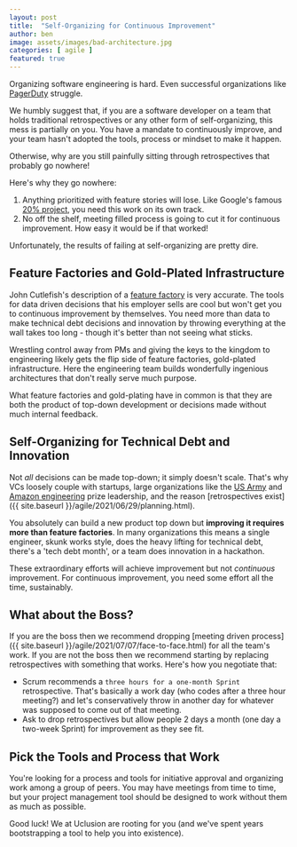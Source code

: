 ```yaml
---
layout: post
title:  "Self-Organizing for Continuous Improvement"
author: ben
image: assets/images/bad-architecture.jpg
categories: [ agile ]
featured: true
---
```

Organizing software engineering is hard. Even successful organizations like 
[PagerDuty](https://www.pagerduty.com/blog/scaling-engineering-org) struggle.

We humbly suggest that, if you are a software developer on a team that holds traditional retrospectives or any other
form of self-organizing, this mess is partially on you. You have a mandate to continuously improve, and your team 
hasn't adopted the tools, process or mindset to make it happen.

Otherwise, why are you still painfully sitting through retrospectives that probably go nowhere!

Here's why they go nowhere:
1. Anything prioritized with feature stories will lose. Like Google's famous 
   [20% project](https://en.wikipedia.org/wiki/20%25_Project), you need this work on its own track.
2. No off the shelf, meeting filled process is going to cut it for continuous improvement. How easy it would be if
that worked!
   
Unfortunately, the results of failing at self-organizing are pretty dire.

## Feature Factories and Gold-Plated Infrastructure
John Cutlefish's description of a [feature factory](https://cutle.fish/blog/12-signs-youre-working-in-a-feature-factory) 
is very accurate. The tools for data driven decisions that his employer sells are cool but won't get you to continuous 
improvement by themselves. You need more than data to make technical debt decisions and innovation by throwing 
everything at the wall takes too long - though it's better than not seeing what sticks.

Wrestling control away from PMs and giving the keys to the kingdom to engineering likely gets the flip side of 
feature factories, gold-plated infrastructure. Here the engineering team builds wonderfully ingenious architectures 
that don't really serve much purpose.

What feature factories and gold-plating have in common is that they are both the product of top-down 
development or decisions made without much internal feedback.

## Self-Organizing for Technical Debt and Innovation
Not _all_ decisions can be made top-down; it simply doesn't scale. That's why VCs loosely couple with startups, 
large organizations like the 
[US Army](https://www.amazon.com/Team-Teams-Rules-Engagement-Complex/dp/1591847486/ref=sr_1_1?dchild=1&gclid=CjwKCAjwruSHBhAtEiwA_qCpprh9En4ltV31tCE_uoO2WjsJud2Jj977DyzugST2iG2aPOd5svWejhoC7FYQAvD_BwE&hvadid=241895014260&hvdev=c&hvlocphy=9032183&hvnetw=g&hvqmt=e&hvrand=7887596021403679128&hvtargid=kwd-79779609946&hydadcr=22532_10344436&keywords=team+of+teams&qid=1626958316&sr=8-1)
and [Amazon engineering](https://medium.com/swlh/working-at-amazon-software-engineer-4d491f2d0f7e) prize leadership,
and the reason [retrospectives exist]({{ site.baseurl }}/agile/2021/06/29/planning.html).

You absolutely can build a new product top down but **improving it requires more than feature factories**. In many 
organizations this means a single engineer, skunk works style, does the heavy lifting for technical debt, there's a
'tech debt month', or a team does innovation in a hackathon.

These extraordinary efforts will achieve improvement but not _continuous_ improvement. For continuous improvement,
you need some effort all the time, sustainably.

## What about the Boss?
If you are the boss then we recommend dropping 
[meeting driven process]({{ site.baseurl }}/agile/2021/07/07/face-to-face.html) for all the team's work. If you are
not the boss then we recommend starting by replacing retrospectives with something that works. Here's how you negotiate
that:
* Scrum recommends a `three hours for a one-month Sprint` retrospective. That's basically a work day (who codes after
  a three hour meeting?) and let's conservatively throw in another day for whatever was supposed to come out of that 
  meeting.
* Ask to drop retrospectives but allow people 2 days a month (one day a two-week Sprint) for improvement as they see 
  fit.

## Pick the Tools and Process that Work
You're looking for a process and tools for initiative approval and organizing work among a group of peers. You may 
have meetings from time to time, but your project management tool should be designed to work without them as much as 
possible. 

Good luck! We at Uclusion are rooting for you (and we've spent years bootstrapping a tool to help you into existence).


